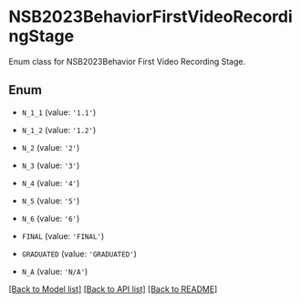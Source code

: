 # NSB2023BehaviorFirstVideoRecordingStage

Enum class for NSB2023Behavior First Video Recording Stage.

## Enum

* `N_1_1` (value: `'1.1'`)

* `N_1_2` (value: `'1.2'`)

* `N_2` (value: `'2'`)

* `N_3` (value: `'3'`)

* `N_4` (value: `'4'`)

* `N_5` (value: `'5'`)

* `N_6` (value: `'6'`)

* `FINAL` (value: `'FINAL'`)

* `GRADUATED` (value: `'GRADUATED'`)

* `N_A` (value: `'N/A'`)

[[Back to Model list]](../README.md#documentation-for-models) [[Back to API list]](../README.md#documentation-for-api-endpoints) [[Back to README]](../README.md)


